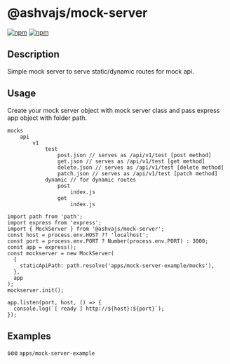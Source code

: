 # @ashvajs/mock-server

[![npm](https://img.shields.io/npm/dm/@ashvajs/mock-server.svg)](https://www.npmjs.com/package/@ashvajs/mock-server)
[![npm](https://img.shields.io/npm/v/@ashvajs/mock-server.svg)](https://www.npmjs.com/package/@ashvajs/mock-server)

## Description
Simple mock server to serve static/dynamic routes for mock api.


## Usage

Create your mock server object with mock server class and pass express app object with folder path.

```
mocks
    api
        v1
            test
                post.json // serves as /api/v1/test [post method]
                get.json // serves as /api/v1/test [get method]
                delete.json // serves as /api/v1/test [delete method]
                patch.json // serves as /api/v1/test [patch method]
            dynamic // for dynamic routes
                post
                    index.js
                get
                    index.js
```

```
import path from 'path';
import express from 'express';
import { MockServer } from '@ashvajs/mock-server';
const host = process.env.HOST ?? 'localhost';
const port = process.env.PORT ? Number(process.env.PORT) : 3000;
const app = express();
const mockserver = new MockServer(
  {
    staticApiPath: path.resolve('apps/mock-server-example/mocks'),
  },
  app
);
mockserver.init();

app.listen(port, host, () => {
  console.log(`[ ready ] http://${host}:${port}`);
});

```


## Examples
see `apps/mock-server-example`